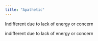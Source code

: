 ```yaml
---
title: "Apathetic"
---
```

Indifferent due to lack of energy or concern

indifferent due to lack of energy or concern


